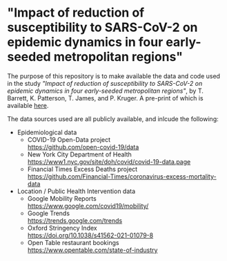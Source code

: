 # "Impact of reduction of susceptibility to SARS-CoV-2 on epidemic dynamics in four early-seeded metropolitan regions"

The purpose of this repository is to make available the data and code used in the study *"Impact of reduction of susceptibility to SARS-CoV-2 on epidemic dynamics in four early-seeded metropolitan regions"*, by T. Barrett, K. Patterson, T. James, and P. Kruger. A pre-print of which is available [here](https://doi.org/10.1101/2020.07.28.20163154).

The data sources used are all publicly available, and inlcude the following:

* Epidemiological data
  * COVID-19 Open-Data project  
  <https://github.com/open-covid-19/data>
  * New York City Department of Health  
  <https://www1.nyc.gov/site/doh/covid/covid-19-data.page>
  * Financial Times Excess Deaths project  
  <https://github.com/Financial-Times/coronavirus-excess-mortality-data>
* Location / Public Health Intervention data
  * Google Mobility Reports  
  <https://www.google.com/covid19/mobility/>
  * Google Trends  
  <https://trends.google.com/trends>
  * Oxford Stringency Index  
  <https://doi.org/10.1038/s41562-021-01079-8>
  * Open Table restaurant bookings  
  <https://www.opentable.com/state-of-industry>
